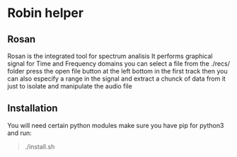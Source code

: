# Robin helper
## Rosan
Rosan is the integrated tool for spectrum analisis
It performs graphical signal for Time and Frequency domains
you can select a file from the ./recs/ folder press the open file button at the left bottom in the first track
then you can also especify a range in the signal and extract a chunck of data from it just to isolate and manipulate the audio file

## Installation
You will need certain python modules
make sure you have pip for python3 and run:
> ./install.sh
